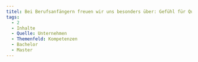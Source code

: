 ```yaml
---
titel: Bei Berufsanfängern freuen wir uns besonders über: Gefühl für Qualität
tags:
  - 2
  - Inhalte
  - Quelle: Unternehmen
  - Themenfeld: Kompetenzen
  - Bachelor
  - Master
---
```


